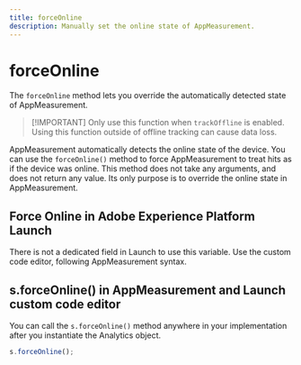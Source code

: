 ```yaml
---
title: forceOnline
description: Manually set the online state of AppMeasurement.
---
```


# forceOnline

The `forceOnline` method lets you override the automatically detected state of AppMeasurement.

> [!IMPORTANT] Only use this function when `trackOffline` is enabled. Using this function outside of offline tracking can cause data loss.

AppMeasurement automatically detects the online state of the device. You can use the `forceOnline()` method to force AppMeasurement to treat hits as if the device was online. This method does not take any arguments, and does not return any value. Its only purpose is to override the online state in AppMeasurement.

## Force Online in Adobe Experience Platform Launch

There is not a dedicated field in Launch to use this variable. Use the custom code editor, following AppMeasurement syntax.

## s.forceOnline() in AppMeasurement and Launch custom code editor

You can call the `s.forceOnline()` method anywhere in your implementation after you instantiate the Analytics object.

```js
s.forceOnline();
```
